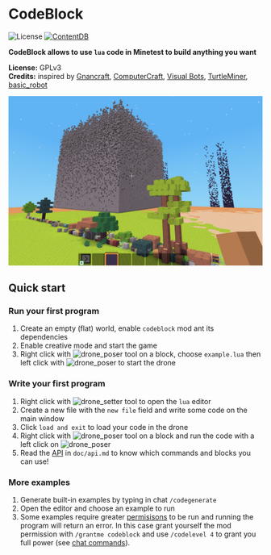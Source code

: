 CodeBlock
=========================

![License](https://img.shields.io/badge/License-GPLv3-blue.svg)
[![ContentDB](https://content.minetest.net/packages/giga-turbo/codeblock/shields/downloads/)](https://content.minetest.net/packages/giga-turbo/codeblock/)

**CodeBlock allows to use `lua` code in Minetest to build anything you want**

**License:** GPLv3   
**Credits:** inspired by [Gnancraft](http://gnancraft.net/), [ComputerCraft](http://www.computercraft.info/), [Visual Bots](https://content.minetest.net/packages/Nigel/vbots/), [TurtleMiner](https://content.minetest.net/packages/BirgitLachner/turtleminer/), [basic_robot](https://github.com/ac-minetest/basic_robot)

![screenshot](screenshot.png)

## Quick start

### Run your first program

1. Create an empty (flat) world, enable `codeblock` mod ant its dependencies
2. Enable creative mode and start the game
3. Right click with ![drone_poser](https://raw.githubusercontent.com/gigaturbo/codeblock/master/doc/dp.png) tool on a block, choose `example.lua` then left click with ![drone_poser](https://raw.githubusercontent.com/gigaturbo/codeblock/master/doc/dp.png) to start the drone

### Write your first program

1. Right click with ![drone_setter](https://raw.githubusercontent.com/gigaturbo/codeblock/master/doc/ds.png) tool to open the `lua` editor
2. Create a new file with the `new file` field and write some code on the main window
3. Click `load and exit` to load your code in the drone
4. Right click with ![drone_poser](https://raw.githubusercontent.com/gigaturbo/codeblock/master/doc/dp.png) tool on a block and run the code with a left click on ![drone_poser](https://raw.githubusercontent.com/gigaturbo/codeblock/master/doc/dp.png)
5. Read the [API](https://github.com/gigaturbo/codeblock/blob/master/doc/api.md#lua-api) in `doc/api.md` to know which commands and blocks you can use!

### More examples

1. Generate built-in examples by typing in chat `/codegenerate`
2. Open the editor and choose an example to run
3. Some examples require greater [permisisons](https://github.com/gigaturbo/codeblock/blob/master/doc/api.md#codelevel) to be run and running the program will return an error. In this case grant yourself the mod permission with `/grantme codeblock` and use `/codelevel 4` to grant you full power (see [chat commands](https://github.com/gigaturbo/codeblock/blob/master/doc/api.md#chat-commands)).